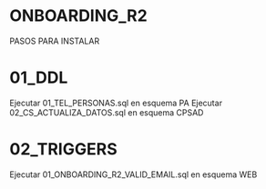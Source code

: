 # ONBOARDING_R2
PASOS PARA INSTALAR

# 01_DDL
Ejecutar 01_TEL_PERSONAS.sql en esquema PA
Ejecutar 02_CS_ACTUALIZA_DATOS.sql en esquema CPSAD

# 02_TRIGGERS
Ejecutar 01_ONBOARDING_R2_VALID_EMAIL.sql en esquema WEB


